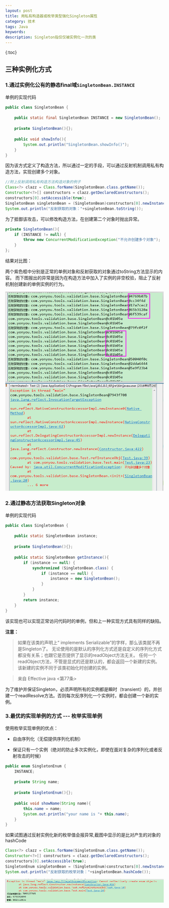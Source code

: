 ```yaml
---
layout: post
title: 用私有构造器或枚举类型强化Singleton属性
category: 技术
tags: Java
keywords: 
description: Singleton指仅仅被实例化一次的类
---
```


{:toc}


## 三种实例化方式


### 1.通过实例化公有的静态final域`SingletonBean.INSTANCE`

单例的实现代码

```java
public class SingletonBean {
	
	public static final SingletonBean INSTANCE = new SingletonBean();
	
	private SingletonBean(){};
	
	public void showInfo(){
		System.out.println("SingletonBean.showInfo()");
	}
}
```
	
因为该方式定义了构造方法，所以通过一定的手段，可以通过反射机制调用私有构造方法，实现创建多个对象。
	
```java
//附上反射调用私有构造方法构造对象的例子
Class<?> clazz = Class.forName(SingletonBean.class.getName());
Constructor<?>[] constructors = clazz.getDeclaredConstructors();
constructors[0].setAccessible(true);
SingletonBean singletonBean = (SingletonBean)constructors[0].newInstance(null);
System.out.println("反射获取的对象："+singletonBean.toString());
```
	
为了抵御该攻击，可以修改构造方法，在创建第二个对象时抛出异常。
	
```java
private SingletonBean(){
	if (INSTANCE != null) {
		throw new ConcurrentModificationException("不允许创建多个对象");
	}
};
```

结果对比图：

两个紫色框中分别是正常的单例对象和反射获取的对象通过toString方法显示的内容。
而下图报出的异常是因为在构造方法中加入了实例的非空校验，阻止了反射机制创建新的单例实例的行为。

![结果对比图](//raw.githubusercontent.com/George5814/blog-pic/master/image/java/singleton-001.png) 


### 2.通过静态方法获取Singleton对象

单例的实现代码

```java
public class SingletonBean {
	
	public static SingletonBean instance;
	
	private SingletonBean(){};
	
	public static SingletonBean getInstance(){
		if (instance == null) {
			synchronized (SingletonBean.class) {
				if (instance == null) {
					instance = new SingletonBean();
				}
			}
		}
		return instance;
	}
}
```

该实现也可以实现正常访问代码时的单例，但和上一种实现方式具有同样的缺陷。

**注意：**

> 如果在该类的声明上“ implements Serializable”的字样，那么该类就不再是Singleton了。
> 无论使用的是默认的序列化方式还是自定义的序列化方式都没有关系；也跟它是否提供了显示的readObject方法无关。
> 任何一个readObject方法，不管是显式的还是默认的，都会返回一个新建的实例。该新建的实例不同于该类初始化时创建的实例。  

> 来自 Effective java  <第77条>


为了维护并保证Singleton，必须声明所有的实例都是瞬时（transient）的，并创建一个readResolve方法。否则每次反序列化一个实例时，都会创建一个新的实例。


### 3.最优的实现单例的方式 --- 枚举实现单例

使用枚举实现单例的优点：

- 自由序列化（无偿提供序列化机制）

- 保证只有一个实例（绝对的防止多次实例化，即使在面对复杂的序列化或者反射攻击的时候）


```java
public enum SingletonEnum {
	INSTANCE;
	
	private String name;
	
	private SingletonEnum(){};
	
	public void showName(String name){
		this.name = name;
		System.out.println("your name is "+ this.name);
	}
}
```

如果试图通过反射实例化新的枚举值会报异常,截图中显示的是比对产生的对象的hashCode

```java
Class<?> clazz = Class.forName(SingletonEnum.class.getName());
Constructor<?>[] constructors = clazz.getDeclaredConstructors();
constructors[0].setAccessible(true);
SingletonEnum singletonBean = (SingletonEnum)constructors[0].newInstance(null);
System.out.println("反射获取的枚举对象："+singletonBean.hashCode());
```

![试图通过反射实例化新的枚举值会报异常](//raw.githubusercontent.com/George5814/blog-pic/master/image/java/reflect-enum-errorinfo.png) 

